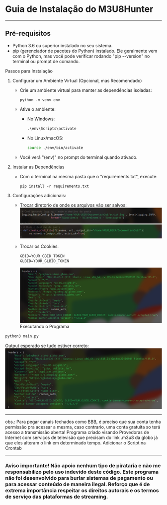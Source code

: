 # Guia de Instalação do M3U8Hunter

---

## Pré-requisitos
- Python 3.6 ou superior instalado no seu sistema.
- pip (gerenciador de pacotes do Python) instalado. Ele geralmente vem com o Python, mas você pode verificar rodando "pip --version" no terminal ou prompt de comando.

Passos para Instalação

1. Configurar um Ambiente Virtual (Opcional, mas Recomendado)
   - Crie um ambiente virtual para manter as dependências isoladas:
     ```
     python -m venv env
     ```
     
   - Ative o ambiente:
     - No Windows: 
		```powershell
		.\env\Scripts\activate
		```
     - No Linux/macOS: 
		```sh
		source ./env/bin/activate
		```
   - Você verá "(env)" no prompt do terminal quando ativado.

2. Instalar as Dependências
   - Com o terminal na mesma pasta que o "requirements.txt", execute:
     ```
     pip install -r requirements.txt
     ```

3. Configurações adicionais:
	- Trocar diretorio de onde os arquivos vão ser salvos:
	  ![Diretorio1](./pics/config-pasta1.png)
	  ![Diretorio2](./pics/config-pasta2.png)
	
	- Trocar os Cookies:
	  ```
	  GBID=YOUR_GBID_TOKEN
	  GLBID=YOUR_GLBID_TOKEN
	  ``` 
	  ![CookieConf](./pics/configCookie.png)
Executando o Programa
```sh
python3 main.py
```
   
   
Output esperado se tudo estiver correto:
![Output](./pics/configCookie.png)

---

obs.: Para pegar canais fechados como BBB, é preciso que sua conta tenha permissão pra acessar a mesma, caso contrario, uma conta gratuita so terá acesso a transmissão aberta! Programa criado visando Provedoras de Internet com serviços de televisão que precisam do link .m3u8 da globo já que eles alteram o link em determinado tempo. Adicionar o Script na Crontab

--- 
### Aviso importante! **Não apoio nenhum tipo de pirataria** e **não me responsabilizo pelo uso indevido deste código**. Este programa **não foi desenvolvido para burlar sistemas de pagamento ou para acessar conteúdo de maneira ilegal**. **Reforço que é de extrema importância respeitar os direitos autorais e os termos de serviço das plataformas de streaming**.

